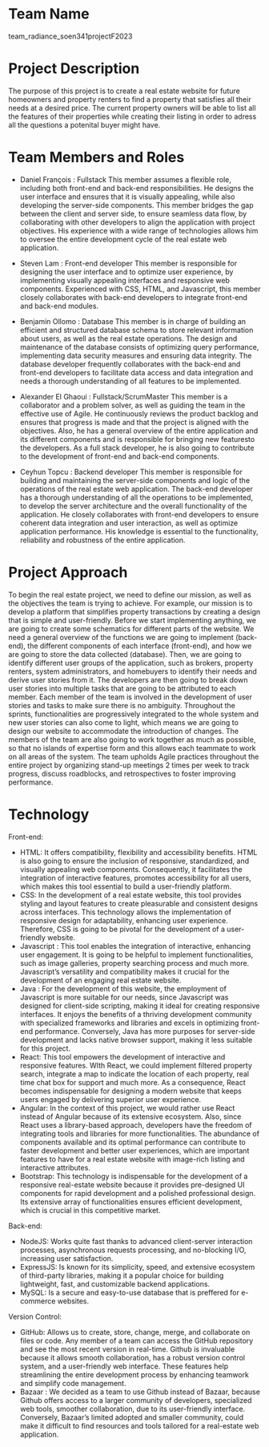 # Team Name
team_radiance_soen341projectF2023

# Project Description
The purpose of this project is to create a real estate website for future homeowners and property renters to find a property that satisfies all their needs at a desired price. The current property owners will be able to list all the features of their properties while creating their listing in order to adress all the questions a potenital buyer might have.

# Team Members and Roles
- Daniel François : Fullstack 
    This member assumes a flexible role, including both front-end and back-end responsibilities. He designs the user interface and ensures that it is visually appealing, while also developing the server-side components. This member bridges the gap between the client and server side, to ensure seamless data flow, by collaborating with other developers to align the application with project objectives. His experience with a wide range of technologies allows him to oversee the entire development cycle of the real estate web application.

- Steven Lam : Front-end developer
    This member is responsible for designing the user interface and to optimize user experience, by implementing visually appealing interfaces and responsive web components. Experienced with CSS, HTML, and Javascript, this member closely collaborates with back-end developers to integrate front-end and back-end modules.  

- Benjamin Ollomo :  Database 
    This member is in charge of building an efficient and structured database schema to store relevant information about users, as well as the real estate operations. The design and maintenance of the database consists of optimizing query performance, implementing data security measures and ensuring data integrity. The database developer frequently collaborates with the back-end and front-end developers to facilitate data access and data integration and needs a thorough understanding of all features to be implemented.

- Alexander El Ghaoui : Fullstack/ScrumMaster
    This member is a collaborator and a problem solver, as well as guiding the team in the effective use of Agile. He continuously reviews the product backlog and ensures that progress is made and that the project is aligned with the objectives. Also, he has a general overview of the entire application and its different components and is responsible for bringing new featuresto the developers. As a full stack developer, he is also going to contribute to the development of front-end and back-end components.

- Ceyhun Topcu : Backend developer
    This member is responsible for building and maintaining the server-side components and logic of the operations of the real estate web application. The back-end developer has a thorough understanding of all the operations to be implemented, to develop the server architecture and the overall functionality of the application. He closely collaborates with front-end developers to ensure coherent data integration and user interaction, as well as optimize application performance. His knowledge is essential to the functionality, reliability and robustness of the entire application.


# Project Approach
To begin the real estate project, we need to define our mission, as well as the objectives the team is trying to achieve. For example, our mission is to develop a platform that simplifies property transactions by creating a design that is simple and user-friendly. Before we start implementing anything, we are going to create some schematics for different parts of the website. We need a general overview of the functions we are going to implement (back-end), the different components of each interface (front-end), and how we are going to store the data collected (database). Then, we are going to identify different user groups of the application, such as brokers, property renters, system administrators, and homebuyers to identify their needs and derive user stories from it. The developers are then going to break down user stories into multiple tasks that are going to be attributed to each member. Each member of the team is involved in the development of user stories and tasks to make sure there is no ambiguity. Throughout the sprints, functionalities are progressively integrated to the whole system and new user stories can also come to light, which means we are going to design our website to accommodate the introduction of changes. The members of the team are also going to work together as much as possible, so that no islands of expertise form and this allows each teammate to work on all areas of the system. The team upholds Agile practices throughout the entire project by organizing stand-up meetings 2 times per week to track progress, discuss roadblocks, and retrospectives to foster improving performance.


# Technology
Front-end:
- HTML: It offers compatibility, flexibility and accessibility benefits. HTML is also going to ensure the inclusion of responsive, standardized, and visually appealing web components. Consequently, it facilitates the integration of interactive features, promotes accessibility for all users, which makes this tool essential to build a user-friendly platform.
- CSS: In the development of a real estate website, this tool provides styling and layout features to create pleasurable and consistent designs across interfaces. This technology allows the implementation of responsive design for adaptability, enhancing user experience. Therefore, CSS is going to be pivotal for the development of a user-friendly website.
- Javascript : This tool enables the integration of interactive, enhancing user engagement. It is going to be helpful to implement functionalities, such as image galleries, property searching process and much more. Javascript’s versatility and compatibility makes it crucial for the development of an engaging real estate website.
- Java : For the development of this website, the employment of Javascript is more suitable for our needs, since Javascript was designed for client-side scripting, making it ideal for creating responsive interfaces. It enjoys the benefits of a thriving development community with specialized frameworks and libraries and excels in optimizing front-end performance. Conversely, Java has more purposes for server-side development and lacks native browser support, making it less suitable for this project.
- React: This tool empowers the development of interactive and responsive features. WIth React, we could implement filtered property search, integrate a map to indicate the location of each property, real time chat box for support and much more. As a consequence, React becomes indispensable for designing a modern website that keeps users engaged by delivering superior user experience.
- Angular: In the context of this project, we would rather use React instead of Angular because of its extensive ecosystem. Also, since React uses a library-based approach, developers have the freedom of integrating tools and libraries for more functionalities. The abundance of components available and its optimal performance can contribute to faster development and better user experiences, which are important features to have for a real estate website with image-rich listing and interactive attributes.
- Bootstrap: This technology is indispensable for the development of a responsive real-estate website because it provides pre-designed UI components for rapid development and a polished professional design. Its extensive array of functionalities ensures efficient development, which is crucial in this competitive market.

    
Back-end:
- NodeJS: Works quite fast thanks to advanced client-server interaction processes, asynchronous requests processing, and no-blocking I/O, increasing user satisfaction.
- ExpressJS: Is known for its simplicity, speed, and extensive ecosystem of third-party libraries, making it a popular choice for building lightweight, fast, and customizable backend applications.
- MySQL: Is a secure and easy-to-use database that is preffered for e-commerce websites.


Version Control:
- GitHub: Allows us to create, store, change, merge, and collaborate on files or code. Any member of a team can access the GitHub repository and see the most recent version in real-time. Github is invaluable because it allows smooth collaboration, has a robust version control system, and a user-friendly web interface. These features help streamlining the entire development process by enhancing teamwork and simplify code management. 
- Bazaar : We decided as a team to use Github instead of Bazaar, because Github offers access to a larger community of developers, specialized web tools, smoother collaboration, due to its user-friendly interface. Conversely, Bazaar’s limited adopted and smaller community, could make it difficult to find resources and tools tailored for a real-estate web application.
